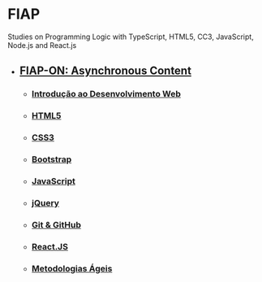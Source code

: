 # FIAP
Studies on Programming Logic with TypeScript, HTML5, CC3, JavaScript, Node.js and React.js

- ## [FIAP-ON: Asynchronous Content](README.md)
  - ### [Introdução ao Desenvolvimento Web](web-development/README.md)
  - ### [HTML5](html5-start/README.md)
  - ### [CSS3](css3/README.md)
  - ### [Bootstrap](bootstrap/README.md)
  - ### [JavaScript](javascript/README.md)
  - ### [jQuery](jquery/README.md)
  - ### [Git & GitHub](git-github/README.md)
  - ### [React.JS](react/README.md)
  - ### [Metodologias Ágeis](agil-methodologies/README.md)

